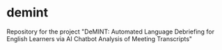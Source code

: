 # demint
Repository for the project "DeMINT: Automated Language Debriefing for English Learners via AI Chatbot Analysis of Meeting Transcripts"
